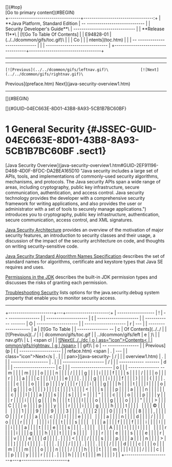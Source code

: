 <div class="header">
[]{#top}

<div class="zz-skip-header">
[Go to primary content](#BEGIN)

</div>
+-----------------------------------+----------------------------------:+
| **Java Platform, Standard Edition |   -- ---------------------------- |
| Security Developer's Guide**\     | ------------------------------    |
| **<span>Release 11</span>**\      |       [![Go To Table Of Contents] |
| E94828-01                         | (../../dcommon/gifs/toc.gif)\     |
|                                   |             <span class="icon">Co |
|                                   | ntents</span>](toc.htm)           |
|                                   |   -- ---------------------------- |
|                                   | ------------------------------    |
+-----------------------------------+-----------------------------------+

------------------------------------------------------------------------

  -------------------------------------------------- -------------------------------------------------------------- --
    [![Previous](../../dcommon/gifs/leftnav.gif)\              [![Next](../../dcommon/gifs/rightnav.gif)\           
   <span class="icon">Previous</span>](preface.htm)   <span class="icon">Next</span>](java-security-overview1.htm)  
  -------------------------------------------------- -------------------------------------------------------------- --

[]{#BEGIN}

</div>
<!-- class="header" -->

<div class="ind">
[]{#GUID-04EC663E-8D01-43B8-8A93-5CB1B7BC60BF}<!-- End Header -->

<span class="enumeration_chapter">1 </span>General Security {#JSSEC-GUID-04EC663E-8D01-43B8-8A93-5CB1B7BC60BF .sect1}
===========================================================

<div>
[Java Security
Overview](java-security-overview1.htm#GUID-2EF91196-D468-4D0F-8FDC-DA2BEA165D10 "Java security includes a large set of APIs, tools, and implementations of commonly-used security algorithms, mechanisms, and protocols. The Java security APIs span a wide range of areas, including cryptography, public key infrastructure, secure communication, authentication, and access control. Java security technology provides the developer with a comprehensive security framework for writing applications, and also provides the user or administrator with a set of tools to securely manage applications.")
introduces you to cryptography, public key infrastructure,
authentication, secure communication, access control, and XML
signatures.

[Java Security
Architecture](java-se-platform-security-architecture.htm#GUID-C203D80F-C730-45C3-AB95-D4E61FD6D89C)
provides an overview of the motivation of major security features, an
introduction to security classes and their usage, a discussion of the
impact of the security architecture on code, and thoughts on writing
security-sensitive code.

[Java Security Standard Algorithm Names
Specification](https://docs.oracle.com/javase/10/docs/specs/security/standard-names.html)
describes the set of standard names for algorithms, certificate and
keystore types that Java SE requires and uses.

[Permissions in the
JDK](permissions-jdk1.htm#GUID-1E8E213A-D7F2-49F1-A2F0-EFB3397A8C95 "A permission represents access to a system resource. In order for a resource access to be allowed for an applet (or an application running with a security manager), the corresponding permission must be explicitly granted to the code attempting the access.")
describes the built-in JDK permission types and discusses the risks of
granting each permission.

[Troubleshooting
Security](troubleshooting-security.htm "To monitor security access, you can set the java.security.debug system property, which determines what trace messages are printed during execution.")
lists options for the <span class="apiname">java.security.debug</span>
system property that enable you to monitor security access.

</div>
</div>
<!-- class="ind" --><!-- Start Footer -->

<div class="footer">

------------------------------------------------------------------------

+----------------------+---+---------------------:+
|   ------------------ | ! |   -- --------------- |
| -------------------- | [ | -------------------- |
| ------------ ------- | O | -------------------- |
| -------------------- | r | ---                  |
| -------------------- | a |       [![Go To Table |
| --------------- --   | c |  Of Contents](../../ |
|     [![Previous](../ | l | dcommon/gifs/toc.gif |
| ../dcommon/gifs/left | e | )\                   |
| nav.gif)\            | L |             <span cl |
|    [![Next](../../dc | o | ass="icon">Contents< |
| ommon/gifs/rightnav. | g | /span>](toc.htm)     |
| gif)\                | o |   -- --------------- |
|    <span class="icon | ] | -------------------- |
| ">Previous</span>](p | ( | -------------------- |
| reface.htm)   <span  | . | ---                  |
| class="icon">Next</s | . |                      |
| pan>](java-security- | / |                      |
| overview1.htm)       | . |                      |
|   ------------------ | . |                      |
| -------------------- | / |                      |
| ------------ ------- | d |                      |
| -------------------- | c |                      |
| -------------------- | o |                      |
| --------------- --   | m |                      |
|                      | m |                      |
|                      | o |                      |
|                      | n |                      |
|                      | / |                      |
|                      | g |                      |
|                      | i |                      |
|                      | f |                      |
|                      | s |                      |
|                      | / |                      |
|                      | o |                      |
|                      | r |                      |
|                      | a |                      |
|                      | c |                      |
|                      | l |                      |
|                      | e |                      |
|                      | . |                      |
|                      | g |                      |
|                      | i |                      |
|                      | f |                      |
|                      | ) |                      |
|                      | { |                      |
|                      | . |                      |
|                      | c |                      |
|                      | o |                      |
|                      | p |                      |
|                      | y |                      |
|                      | r |                      |
|                      | i |                      |
|                      | g |                      |
|                      | h |                      |
|                      | t |                      |
|                      | l |                      |
|                      | o |                      |
|                      | g |                      |
|                      | o |                      |
|                      | } |                      |
|                      | [ |                      |
|                      | \ |                      |
|                      | < |                      |
|                      | s |                      |
|                      | p |                      |
|                      | a |                      |
|                      | n |                      |
|                      |   |                      |
|                      | c |                      |
|                      | l |                      |
|                      | a |                      |
|                      | s |                      |
|                      | s |                      |
|                      | = |                      |
|                      | " |                      |
|                      | c |                      |
|                      | o |                      |
|                      | p |                      |
|                      | y |                      |
|                      | r |                      |
|                      | i |                      |
|                      | g |                      |
|                      | h |                      |
|                      | t |                      |
|                      | l |                      |
|                      | o |                      |
|                      | g |                      |
|                      | o |                      |
|                      | " |                      |
|                      | > |                      |
|                      | C |                      |
|                      | o |                      |
|                      | p |                      |
|                      | y |                      |
|                      | r |                      |
|                      | i |                      |
|                      | g |                      |
|                      | h |                      |
|                      | t |                      |
|                      |   |                      |
|                      | © |                      |
|                      |   |                      |
|                      | 1 |                      |
|                      | 9 |                      |
|                      | 9 |                      |
|                      | 3 |                      |
|                      | , |                      |
|                      | 2 |                      |
|                      | 0 |                      |
|                      | 1 |                      |
|                      | 8 |                      |
|                      | , |                      |
|                      | O |                      |
|                      | r |                      |
|                      | a |                      |
|                      | c |                      |
|                      | l |                      |
|                      | e |                      |
|                      |   |                      |
|                      | a |                      |
|                      | n |                      |
|                      | d |                      |
|                      | / |                      |
|                      | o |                      |
|                      | r |                      |
|                      |   |                      |
|                      | i |                      |
|                      | t |                      |
|                      | s |                      |
|                      |   |                      |
|                      | a |                      |
|                      | f |                      |
|                      | f |                      |
|                      | i |                      |
|                      | l |                      |
|                      | i |                      |
|                      | a |                      |
|                      | t |                      |
|                      | e |                      |
|                      | s |                      |
|                      | . |                      |
|                      |   |                      |
|                      | A |                      |
|                      | l |                      |
|                      | l |                      |
|                      |   |                      |
|                      | r |                      |
|                      | i |                      |
|                      | g |                      |
|                      | h |                      |
|                      | t |                      |
|                      | s |                      |
|                      |   |                      |
|                      | r |                      |
|                      | e |                      |
|                      | s |                      |
|                      | e |                      |
|                      | r |                      |
|                      | v |                      |
|                      | e |                      |
|                      | d |                      |
|                      | . |                      |
|                      | < |                      |
|                      | / |                      |
|                      | s |                      |
|                      | p |                      |
|                      | a |                      |
|                      | n |                      |
|                      | > |                      |
|                      | ] |                      |
|                      | ( |                      |
|                      | . |                      |
|                      | . |                      |
|                      | / |                      |
|                      | . |                      |
|                      | . |                      |
|                      | / |                      |
|                      | d |                      |
|                      | c |                      |
|                      | o |                      |
|                      | m |                      |
|                      | m |                      |
|                      | o |                      |
|                      | n |                      |
|                      | / |                      |
|                      | h |                      |
|                      | t |                      |
|                      | m |                      |
|                      | l |                      |
|                      | / |                      |
|                      | c |                      |
|                      | p |                      |
|                      | y |                      |
|                      | r |                      |
|                      | . |                      |
|                      | h |                      |
|                      | t |                      |
|                      | m |                      |
|                      | ) |                      |
+----------------------+---+----------------------+

</div>
<!-- class="footer" -->
